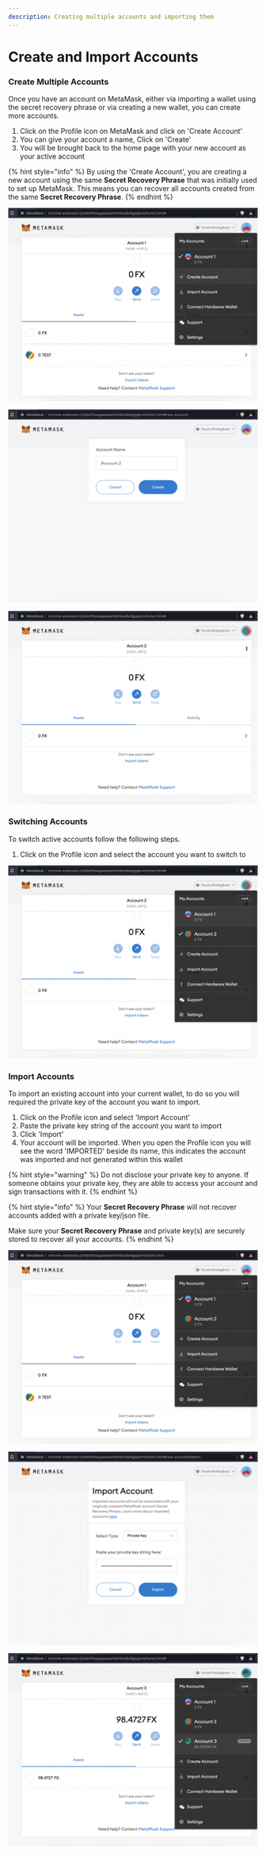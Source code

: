 ```yaml
---
description: Creating multiple accounts and importing them
---
```


# Create and Import Accounts

### Create Multiple Accounts

Once you have an account on MetaMask, either via importing a wallet using the secret recovery phrase or via creating a new wallet, you can create more accounts.

1. Click on the Profile icon on MetaMask and click on 'Create Account'
2. You can give your account a name, Click on 'Create'
3. You will be brought back to the home page with your new account as your active account

{% hint style="info" %}
By using the 'Create Account', you are creating a new account using the same **Secret Recovery Phrase** that was initially used to set up MetaMask. This means you can recover all accounts created from the same **Secret Recovery Phrase**.
{% endhint %}

![Click on 'Create Account'](../../.gitbook/assets/createaccount1.png)

![Give your account a name or just use the default, click 'Create'](../../.gitbook/assets/createaccount2.png)

![Account 2 has been created!](../../.gitbook/assets/createaccount3.png)

### Switching Accounts

To switch active accounts follow the following steps.

1. Click on the Profile icon and select the account you want to switch to

![Select the account you want to switch to](../../.gitbook/assets/switchingaccount1.png)

### Import Accounts

To import an existing account into your current wallet, to do so you will required the private key of the account you want to import.

1. Click on the Profile icon and select 'Import Account'
2. Paste the private key string of the account you want to import
3. Click 'Import'
4. Your account will be imported. When you open the Profile icon you will see the word 'IMPORTED' beside its name, this indicates the account was imported and not generated within this wallet

{% hint style="warning" %}
Do not disclose your private key to anyone. If someone obtains your private key, they are able to access your account and sign transactions with it.
{% endhint %}

{% hint style="info" %}
Your **Secret Recovery Phrase** will not recover accounts added with a private key/json file.

Make sure your **Secret Recovery Phrase** and private key(s) are securely stored to recover all your accounts.
{% endhint %}

![Select 'Import Account'](../../.gitbook/assets/importacc1.png)

![Paste the private key of the account you want to import and click 'Import'](../../.gitbook/assets/importacc2.png)

![The imported account will have been added in and is indicated by the word 'IMPORTED' by its name](../../.gitbook/assets/importacc3.png)
